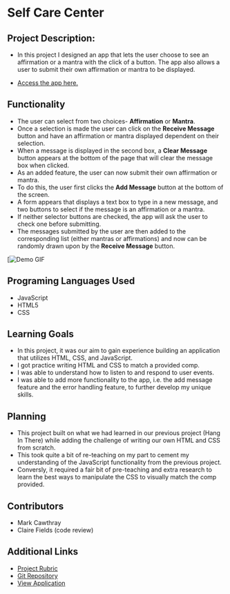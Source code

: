 # Self Care Center

## Project Description:

  - In this project I designed an app that lets the user choose to see an affirmation or a mantra with the click of a button. The app also allows a user to submit their own affirmation or mantra to be displayed.

  - [Access the app here.](https://mtcawthray.github.io/self-care-center/)

## Functionality

  - The user can select from two choices- **Affirmation** or **Mantra**.
  - Once a selection is made the user can click on the **Receive Message** button and have an affirmation or mantra displayed dependent on their selection.
  - When a message is displayed in the second box, a **Clear Message** button appears at the bottom of the page that will clear the message box when clicked.
  - As an added feature, the user can now submit their own affirmation or mantra.
  - To do this, the user first clicks the **Add Message** button at the bottom of the screen.
  - A form appears that displays a text box to type in a new message, and two buttons to select if the message is an affirmation or a mantra.
  - If neither selector buttons are checked, the app will ask the user to check one before submitting.
  - The messages submitted by the user are then added to the corresponding list (either mantras or affirmations) and now can be randomly drawn upon by the **Receive Message** button.

  [![Demo GIF](/assets/Hnet-image.gif)


## Programing Languages Used

  - JavaScript
  - HTML5
  - CSS

## Learning Goals

  - In this project, it was our aim to gain experience building an application that utilizes HTML, CSS, and JavaScript.
  - I got practice writing HTML and CSS to match a provided comp.
  - I was able to understand how to listen to and respond to user events.
  - I was able to add more functionality to the app, i.e. the add message feature and the error handling feature, to further develop my unique skills.

## Planning

  - This project built on what we had learned in our previous project (Hang In There) while adding the challenge of writing our own HTML and CSS from scratch.
  - This took quite a bit of re-teaching on my part to cement my understanding of the JavaScript functionality from the previous project.
  - Conversly, it required a fair bit of pre-teaching and extra research to learn the best ways to manipulate the CSS to visually match the comp provided.

## Contributors

 - Mark Cawthray
 - Claire Fields (code review)

## Additional Links

  - [Project Rubric](https://frontend.turing.edu/projects/module-1/self-care-center.html)
  - [Git Repository](https://github.com/MTCawthray/self-care-center)
  - [View Application](https://mtcawthray.github.io/self-care-center/)
